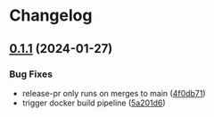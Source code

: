 # Changelog

## [0.1.1](https://github.com/Sillock-Inc/Dotbot/compare/xkcd.job-v0.1.0...xkcd.job-v0.1.1) (2024-01-27)


### Bug Fixes

* release-pr only runs on merges to main ([4f0db71](https://github.com/Sillock-Inc/Dotbot/commit/4f0db7137cb1a613f90f442a0674363df9dff0ad))
* trigger docker build pipeline ([5a201d6](https://github.com/Sillock-Inc/Dotbot/commit/5a201d61dc5cec58d8af24f7ab48caa20a154b50))
